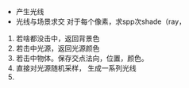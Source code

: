* 产生光线
* 光线与场景求交
对于每个像素，求spp次shade（ray，
1. 若啥都没击中，返回背景色
2. 若击中光源，返回光源颜色
3. 若击中物体。保存交点法向，位置，颜色。
4. 直接对光源随机采样， 生成一系列光线
5. 